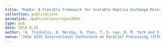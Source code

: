 ```yaml
---
title: "RepEx: A Flexible Framework for Scalable Replica Exchange Molecular Dynamics Simulations"
collection: publications
permalink: /publications/repex2016
type: pub
date: 2016-8-25
author: "A. Treikalis, A. Merzky, H. Chen, T. S. Lee, D. M. York and S. Jha"
venue: "2016 45th International Conference on Parallel Processing (ICPP)"
---
```

